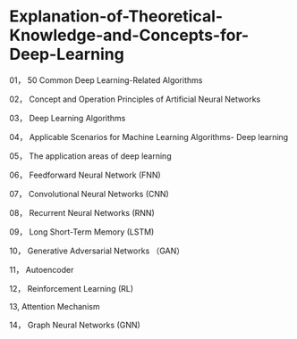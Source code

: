 # Explanation-of-Theoretical-Knowledge-and-Concepts-for-Deep-Learning

01， 50 Common Deep Learning-Related Algorithms

02， Concept and Operation Principles of Artificial Neural Networks

03， Deep Learning Algorithms

04， Applicable Scenarios for Machine Learning Algorithms- Deep learning

05， The application areas of deep learning

06， Feedforward Neural Network (FNN)

07， Convolutional Neural Networks (CNN)

08， Recurrent Neural Networks (RNN)

09， Long Short-Term Memory (LSTM)

10， Generative Adversarial Networks （GAN）

11， Autoencoder

12， Reinforcement Learning (RL) 

13,  Attention Mechanism

14， Graph Neural Networks (GNN)

